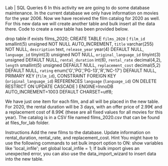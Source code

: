 Lab | SQL Queries 6
In this activity we are going to do some database maintenance. In the current database we only have information on movies for the year 2006. Now we have received the film catalog for 2020 as well. For this new data we will create another table and bulk insert all the data there. Code to create a new table has been provided below.

drop table if exists films_2020;
CREATE TABLE `films_2020` (
  `film_id` smallint(5) unsigned NOT NULL AUTO_INCREMENT,
  `title` varchar(255) NOT NULL,
  `description` text,
  `release_year` year(4) DEFAULT NULL,
  `language_id` tinyint(3) unsigned NOT NULL,
  `original_language_id` tinyint(3) unsigned DEFAULT NULL,
  `rental_duration` int(6),
  `rental_rate` decimal(4,2),
  `length` smallint(5) unsigned DEFAULT NULL,
  `replacement_cost` decimal(5,2) DEFAULT NULL,
  `rating` enum('G','PG','PG-13','R','NC-17') DEFAULT NULL,
  PRIMARY KEY (`film_id`),
  CONSTRAINT FOREIGN KEY (`original_language_id`) REFERENCES `language` (`language_id`) ON DELETE RESTRICT ON UPDATE CASCADE
) ENGINE=InnoDB AUTO_INCREMENT=1003 DEFAULT CHARSET=utf8;

We have just one item for each film, and all will be placed in the new table. For 2020, the rental duration will be 3 days, with an offer price of 2.99€ and a replacement cost of 8.99€ (these are all fixed values for all movies for this year). The catalog is in a CSV file named films_2020.csv that can be found at files_for_lab folder.

Instructions
Add the new films to the database.
Update information on rental_duration, rental_rate, and replacement_cost.
Hint
You might have to use the following commands to set bulk import option to ON:
show variables like 'local_infile';
set global local_infile = 1;
If bulk import gives an unexpected error, you can also use the data_import_wizard to insert data into the new table.
